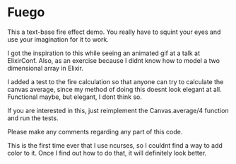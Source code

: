 Fuego
=====

This a text-base fire effect demo. You really have to squint your eyes and use your imagination
for it to work.

I got the inspiration to this while seeing an animated gif at a talk at ElixirConf. Also, as an exercise because
I didnt know how to model a two dimensional array in Elixir.

I added a test to the fire calculation so that anyone can try to calculate the canvas average, since my method
of doing this doesnt look elegant at all. Functional maybe, but elegant, I dont think so.

If you are interested in this, just reimplement the Canvas.average/4 function and run the tests.

Please make any comments regarding any part of this code.

This is the first time ever that I use ncurses, so I couldnt find a way to add color to it. Once I find out how to do that, it will
definitely look better.

